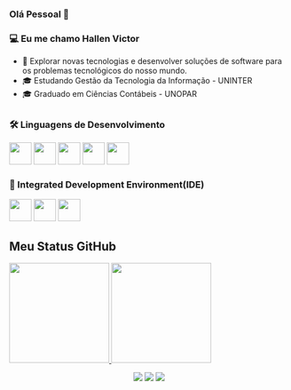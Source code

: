 ### Olá Pessoal 👋

### 💻 Eu me chamo Hallen Victor

- 🤔 Explorar novas tecnologias e desenvolver soluções de software para os problemas tecnológicos do nosso mundo.
- 🎓 Estudando Gestão da Tecnologia da Informação - UNINTER
- 🎓 Graduado em Ciências Contábeis - UNOPAR
##

### 🛠 Linguagens de Desenvolvimento
<div style="display: inline; gap:20px">
<img style="height:40px" src="https://cdn.jsdelivr.net/gh/devicons/devicon/icons/javascript/javascript-original.svg" />
<img style="height:40px" src="https://cdn.jsdelivr.net/gh/devicons/devicon/icons/java/java-original.svg" />
<img style="height:40px" src="https://cdn.jsdelivr.net/gh/devicons/devicon/icons/python/python-original.svg" />
<img style="height:40px" src="https://cdn.jsdelivr.net/gh/devicons/devicon/icons/github/github-original.svg" />
<img style="height:40px" src="https://cdn.jsdelivr.net/gh/devicons/devicon/icons/git/git-original.svg" />

### 🔧 Integrated Development Environment(IDE)
<div style="display: inline; gap:20px">
<img style="height:40px" src="https://cdn.jsdelivr.net/gh/devicons/devicon/icons/vscode/vscode-original.svg" /> 
<img style="height:40px" src="https://cdn.jsdelivr.net/gh/devicons/devicon/icons/pycharm/pycharm-original.svg" />
<img style="height:40px" src="https://cdn.jsdelivr.net/gh/devicons/devicon/icons/anaconda/anaconda-original.svg" />
 

## Meu Status GitHub
<p><a href="https://github.com/hallen1995">
  <img height="180em" src="https://github-readme-stats.vercel.app/api?username=hallen1995&show_icons=true&theme=radical" />
  <img height="180em" src="https://github-readme-stats-eight-theta.vercel.app/api/top-langs/?username=hallen1995&theme=radical&layout=compact&exclude_lang=java+r" />
</a>
</p>


  



 <div>
  <p align="center">
  <a href="https://instagram.com/hallenvictor" target="_blank"><img src="https://img.shields.io/badge/-Instagram-%23E4405F?style=for-the-badge&logo=instagram&logoColor=white" target="_blank"></a>
  <a href = "mailto:hallenvictor15@gmail.com"><img src="https://img.shields.io/badge/-Gmail-%23333?style=for-the-badge&logo=gmail&logoColor=white" target="_blank"></a>
  <a href = "https://www.linkedin.com/in/hallen-barreto-9629a8189/" target="_blank"><img src="https://img.shields.io/badge/-LinkedIn-%230077B5?style=for-the-badge&logo=linkedin&logoColor=white" target="_blank"></a> 
  
</div>

<!--
**cdthomp1/cdthomp1** is a ✨ _special_ ✨ repository because its `README.md` (this file) appears on your GitHub profile.
